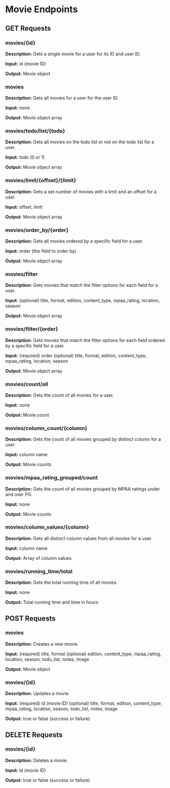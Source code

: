 # Movie Endpoints

## GET Requests

### movies/{id}

**Description:** Gets a single movie for a user for its ID and user ID.

**Input:** id (movie ID)

**Output:** Movie object

### movies

**Description:** Gets all movies for a user for the user ID.

**Input:** none

**Output:** Movie object array

### movies/todo/list/{todo}

**Description:** Gets all movies on the todo list or not on the todo list for a user.

**Input:** todo (0 or 1)

**Output:** Movie object array

### movies/limit/{offset}/{limit}

**Description:** Gets a set number of movies with a limit and an offset for a user.

**Input:** offset, limit

**Output:** Movie object array

### movies/order_by/{order}

**Description:** Gets all movies ordered by a specific field for a user.

**Input:** order (the field to order by)

**Output:** Movie object array

### movies/filter

**Description:** Gets movies that match the filter options for each field for a user.

**Input:** (optional) title, format, edition, content_type, mpaa_rating, location, season

**Output:** Movie object array

### movies/filter/{order}

**Description:** Gets movies that match the filter options for each field ordered by a specific field for a user.

**Input:** (required) order
        (optional) title, format, edition, content_type, mpaa_rating, location, season

**Output:** Movie object array

### movies/count/all

**Description:** Gets the count of all movies for a user.

**Input:** none

**Output:** Movie count

### movies/column_count/{column}

**Description:** Gets the count of all movies grouped by distinct column for a user.

**Input:** column name

**Output:** Movie counts

### movies/mpaa_rating_grouped/count

**Description:** Gets the count of all movies grouped by MPAA ratings under and over PG.

**Input:** none

**Output:** Movie counts

### movies/column_values/{column}

**Description:** Gets all distinct column values from all movies for a user.

**Input:** column name

**Output:** Array of column values

### movies/running_time/total

**Description:** Gets the total running time of all movies.

**Input:** none

**Output:** Total running time and time in hours

## POST Requests

### movies

**Description:** Creates a new movie.

**Input:** (required) title, format
        (optional) edition, content_type, mpaa_rating, location, season, todo_list, notes, image

**Output:** Movie object

### movies/{id}

**Description:** Updates a movie.

**Input:** (required) id (movie ID)
        (optional) title, format, edition, content_type, mpaa_rating, location, season, todo_list, notes, image

**Output:** true or false (success or failure)

## DELETE Requests

### movies/{id}

**Description:** Deletes a movie.

**Input:** id (movie ID)

**Output:** true or false (success or failure)
